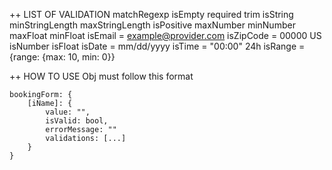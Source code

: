 ++ LIST OF VALIDATION
    matchRegexp
    isEmpty
    required
    trim
    isString
    minStringLength
    maxStringLength
    isPositive
    maxNumber
    minNumber
    maxFloat
    minFloat
    isEmail = example@provider.com
    isZipCode = 00000 US
    isNumber
    isFloat
    isDate = mm/dd/yyyy
    isTime = "00:00" 24h
    isRange = {range: {max: 10, min: 0}}

++ HOW TO USE
    Obj must follow this format

    bookingForm: {
        [iName]: {
            value: "",
            isValid: bool,
            errorMessage: ""
            validations: [...]
        }
    }


